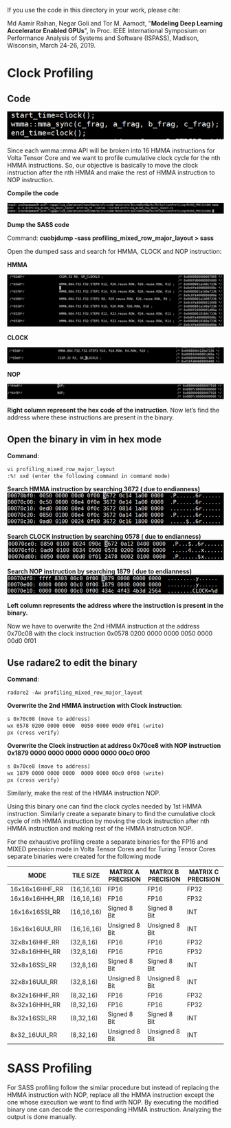 If you use the code in this directory in your work, please cite:

Md Aamir Raihan, Negar Goli and Tor M. Aamodt, "**Modeling Deep Learning Accelerator Enabled GPUs**",
In Proc. IEEE International Symposium on Performance Analysis of Systems and Software (ISPASS),
Madison, Wisconsin, March 24-26, 2019.

# Clock Profiling

## Code

![Example Code](./readme_files/CODE.PNG)

Since each wmma::mma API will be broken into 16 HMMA instructions for Volta Tensor Core and we want to profile cumulative clock cycle for the nth HMMA instructions. So, our objective is basically to move the clock instruction after the nth HMMA and make the rest of HMMA instruction to NOP instruction.

**Compile the code**

![Example Code](./readme_files/Make.PNG)

**Dump the SASS code**

Command: **cuobjdump -sass profiling_mixed_row_major_layout > sass**

Open the dumped sass and search for HMMA, CLOCK and NOP instruction:

**HMMA**

![Example Code](./readme_files/HMMA.PNG)

**CLOCK**

![Example Code](./readme_files/CLOCK.PNG)

**NOP**

![Example Code](./readme_files/NOP.PNG)

**Right column represent the hex code of the instruction**.  Now let’s find the address where these instructions are present in the binary.

## Open the binary in vim in hex mode
**Command**:

	vi profiling_mixed_row_major_layout
	:%! xxd (enter the following command in command mode)

**Search HMMA instruction by searching 3672 ( due to endianness)**
![Example Code](./readme_files/HMMA_HEX.PNG)

**Search CLOCK instruction by searching 0578 ( due to endianness)**
![Example Code](./readme_files/CLOCK_HEX.PNG)

**Search NOP instruction by searching 1879 ( due to endianness)**
![Example Code](./readme_files/NOP_HEX.PNG)

**Left column represents the address where the instruction is present in the binary.**

Now we have to overwrite the 2nd HMMA instruction at the address 0x70c08 with the clock instruction 0x0578 0200 0000 0000  0050 0000 00d0 0f01

## Use radare2 to edit the binary
**Command**:

	radare2 -Aw profiling_mixed_row_major_layout 

**Overwrite the 2nd HMMA instruction with Clock instruction**:

	s 0x70c08 (move to address)
	wx 0578 0200 0000 0000  0050 0000 00d0 0f01 (write) 
	px (cross verify)

**Overwrite the Clock instruction at address 0x70ce8 with NOP instruction 0x1879 0000 0000 0000 0000 0000 00c0 0f00**

	s 0x70ce8 (move to address)
	wx 1879 0000 0000 0000  0000 0000 00c0 0f00 (write) 
	px (cross verify)

Similarly, make the rest of the HMMA instruction NOP.

Using this binary one can find the clock cycles needed by 1st HMMA instruction. Similarly create a separate binary to find the cumulative clock cycle of nth HMMA instruction by moving the clock instruction after nth HMMA instruction and making rest of the HMMA instruction NOP.

For the exhaustive profiling create a separate binaries for the FP16 and MIXED precision mode in Volta Tensor Cores and for Turing Tensor Cores separate binaries were created for the following mode

| MODE           | TILE SIZE  | MATRIX A PRECISION | MATRIX B PRECISION | MATRIX C PRECISION |
|----------------|------------|--------------------|--------------------|--------------------|
| 16x16x16HHF_RR | (16,16,16) | FP16               | FP16               | FP32               |
| 16x16x16HHH_RR | (16,16,16) | FP16               | FP16               | FP32               |
| 16x16x16SSI_RR | (16,16,16) | Signed 8 Bit       | Signed 8 Bit       | INT                |
| 16x16x16UUI_RR | (16,16,16) | Unsigned 8 Bit     | Unsigned 8 Bit     | INT                |
| 32x8x16HHF_RR  | (32,8,16)  | FP16               | FP16               | FP32               |
| 32x8x16HHH_RR  | (32,8,16)  | FP16               | FP16               | FP32               |
| 32x8x16SSI_RR  | (32,8,16)  | Signed 8 Bit       | Signed 8 Bit       | INT                |
| 32x8x16UUI_RR  | (32,8,16)  | Unsigned 8 Bit     | Unsigned 8 Bit     | INT                |
| 8x32x16HHF_RR  | (8,32,16)  | FP16               | FP16               | FP32               |
| 8x32x16HHH_RR  | (8,32,16)  | FP16               | FP16               | FP32               |
| 8x32x16SSI_RR  | (8,32,16)  | Signed 8 Bit       | Signed 8 Bit       | INT                |
| 8x32_16UUI_RR  | (8,32,16)  | Unsigned 8 Bit     | Unsigned 8 Bit     | INT                |

# SASS Profiling

For SASS profiling follow the similar procedure but instead of replacing the HMMA instruction with NOP, replace all the HMMA instruction except the one whose execution we want to find with NOP. By executing the modified binary one can decode the corresponding HMMA instruction. Analyzing the output is done manually.



